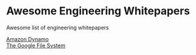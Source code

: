 # Awesome Engineering Whitepapers
Awesome list of engineering whitepapers

[Amazon Dynamo](https://www.allthingsdistributed.com/files/amazon-dynamo-sosp2007.pdf)  
[The Google File System](https://static.googleusercontent.com/media/research.google.com/en//archive/gfs-sosp2003.pdf)  
